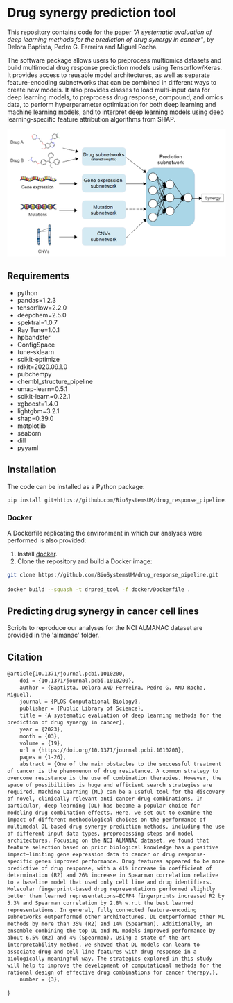 # Drug synergy prediction tool

This repository contains code for the paper _"A systematic evaluation of deep learning methods for the
prediction of drug synergy in cancer"_, by Delora Baptista, Pedro G. Ferreira and Miguel Rocha.

The software package allows users to preprocess multiomics datasets and build multimodal drug response prediction models using Tensorflow/Keras.
It provides access to reusable model architectures, as well as separate feature-encoding subnetworks that can be combined
in different ways to create new models. It also provides classes to load multi-input data for deep learning models, to
preprocess drug response, compound, and omics data, to perform hyperparameter optimization for both
deep learning and machine learning models, and to interpret deep learning models using deep learning-specific feature attribution algorithms from SHAP. 

![](https://github.com/BioSystemsUM/drug_response_pipeline/blob/master/Fig1.png)

## Requirements
- python
- pandas=1.2.3
- tensorflow=2.2.0
- deepchem=2.5.0
- spektral=1.0.7
- Ray Tune=1.0.1
- hpbandster 
- ConfigSpace
- tune-sklearn
- scikit-optimize
- rdkit=2020.09.1.0
- pubchempy
- chembl_structure_pipeline
- umap-learn=0.5.1
- scikit-learn=0.22.1
- xgboost=1.4.0
- lightgbm=3.2.1
- shap=0.39.0
- matplotlib
- seaborn
- dill
- pyyaml


## Installation
The code can be installed as a Python package:
```bash
pip install git+https://github.com/BioSystemsUM/drug_response_pipeline.git
``` 

### Docker
A Dockerfile replicating the environment in which our analyses were performed is also provided:
1. Install [docker](https://docs.docker.com/install/).
2. Clone the repository and build a Docker image:
```bash
git clone https://github.com/BioSystemsUM/drug_response_pipeline.git

docker build --squash -t drpred_tool -f docker/Dockerfile .
``` 

## Predicting drug synergy in cancer cell lines
Scripts to reproduce our analyses for the NCI ALMANAC
dataset are provided in the 'almanac' folder.

## Citation
```
@article{10.1371/journal.pcbi.1010200,
    doi = {10.1371/journal.pcbi.1010200},
    author = {Baptista, Delora AND Ferreira, Pedro G. AND Rocha, Miguel},
    journal = {PLOS Computational Biology},
    publisher = {Public Library of Science},
    title = {A systematic evaluation of deep learning methods for the prediction of drug synergy in cancer},
    year = {2023},
    month = {03},
    volume = {19},
    url = {https://doi.org/10.1371/journal.pcbi.1010200},
    pages = {1-26},
    abstract = {One of the main obstacles to the successful treatment of cancer is the phenomenon of drug resistance. A common strategy to overcome resistance is the use of combination therapies. However, the space of possibilities is huge and efficient search strategies are required. Machine Learning (ML) can be a useful tool for the discovery of novel, clinically relevant anti-cancer drug combinations. In particular, deep learning (DL) has become a popular choice for modeling drug combination effects. Here, we set out to examine the impact of different methodological choices on the performance of multimodal DL-based drug synergy prediction methods, including the use of different input data types, preprocessing steps and model architectures. Focusing on the NCI ALMANAC dataset, we found that feature selection based on prior biological knowledge has a positive impact—limiting gene expression data to cancer or drug response-specific genes improved performance. Drug features appeared to be more predictive of drug response, with a 41% increase in coefficient of determination (R2) and 26% increase in Spearman correlation relative to a baseline model that used only cell line and drug identifiers. Molecular fingerprint-based drug representations performed slightly better than learned representations—ECFP4 fingerprints increased R2 by 5.3% and Spearman correlation by 2.8% w.r.t the best learned representations. In general, fully connected feature-encoding subnetworks outperformed other architectures. DL outperformed other ML methods by more than 35% (R2) and 14% (Spearman). Additionally, an ensemble combining the top DL and ML models improved performance by about 6.5% (R2) and 4% (Spearman). Using a state-of-the-art interpretability method, we showed that DL models can learn to associate drug and cell line features with drug response in a biologically meaningful way. The strategies explored in this study will help to improve the development of computational methods for the rational design of effective drug combinations for cancer therapy.},
    number = {3},

}
```
